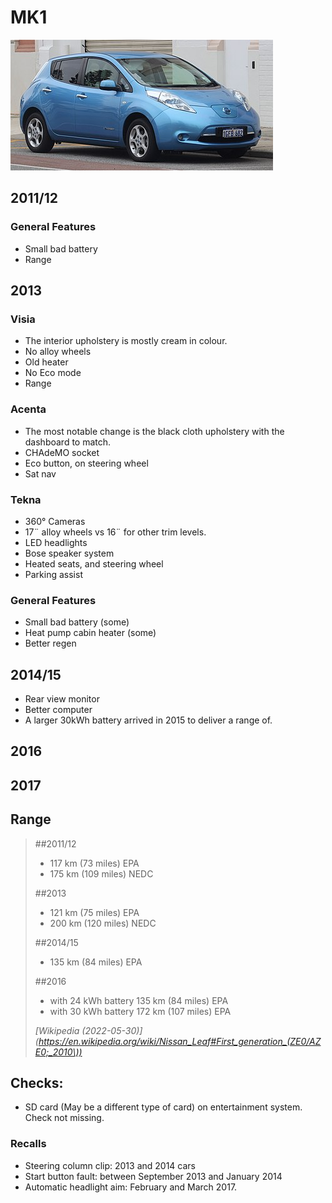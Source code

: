 # MK1
![Nissan Leaf MK1 — exterior](leaf-mk1.jpeg)

## 2011/12
### General Features
- Small bad battery
- Range 

## 2013

### Visia
- The interior upholstery is mostly cream in colour.
- No alloy wheels
- Old heater
- No Eco mode
- Range

### Acenta
- The most notable change is the black cloth upholstery with the dashboard to match.
- CHAdeMO socket
- Eco button, on steering wheel
- Sat nav

### Tekna
- 360° Cameras
- 17¨ alloy wheels vs 16¨ for other trim levels.
- LED headlights
- Bose speaker system
- Heated seats, and steering wheel
- Parking assist

### General Features
- Small bad battery (some)
- Heat pump cabin heater (some)
- Better regen

## 2014/15
- Rear view monitor
- Better computer
- A larger 30kWh battery arrived in 2015 to deliver a range of.

## 2016

## 2017

## Range

> ##2011/12
> - 117 km (73 miles) EPA
> - 175 km (109 miles) NEDC
>
> ##2013
> - 121 km (75 miles) EPA
> - 200 km (120 miles) NEDC
>
> ##2014/15
> - 135 km (84 miles) EPA
>
> ##2016
> - with 24 kWh battery 135 km (84 miles) EPA
> - with 30 kWh battery 172 km (107 miles) EPA
>
> <cite>[Wikipedia (2022-05-30)](https://en.wikipedia.org/wiki/Nissan_Leaf#First_generation_(ZE0/AZE0;_2010\))</cite>


## Checks:
- SD card (May be a different type of card) on entertainment system. Check not missing.

### Recalls
- Steering column clip: 2013 and 2014 cars
- Start button fault:  between September 2013 and January 2014
- Automatic headlight aim: February and March 2017.
